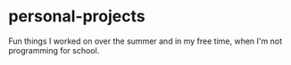 personal-projects
============================

Fun things I worked on over the summer and in my free time, when I'm not programming for school.